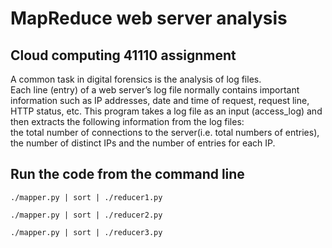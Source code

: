 # MapReduce web server analysis
## Cloud computing 41110 assignment 
A common task in digital forensics is the analysis of log files.  
Each line (entry) of a web server’s log file normally contains important information such as IP addresses, date and time of request, request line, HTTP status, etc.
This program takes a log file as an input (access_log) and then extracts the following information from the log files:  
the total number of connections to the server(i.e.  total numbers of entries), the number of distinct IPs and the number of entries for each IP. 

## Run the code from the command line

```
./mapper.py | sort | ./reducer1.py
```

```
./mapper.py | sort | ./reducer2.py
```

```
./mapper.py | sort | ./reducer3.py
```
